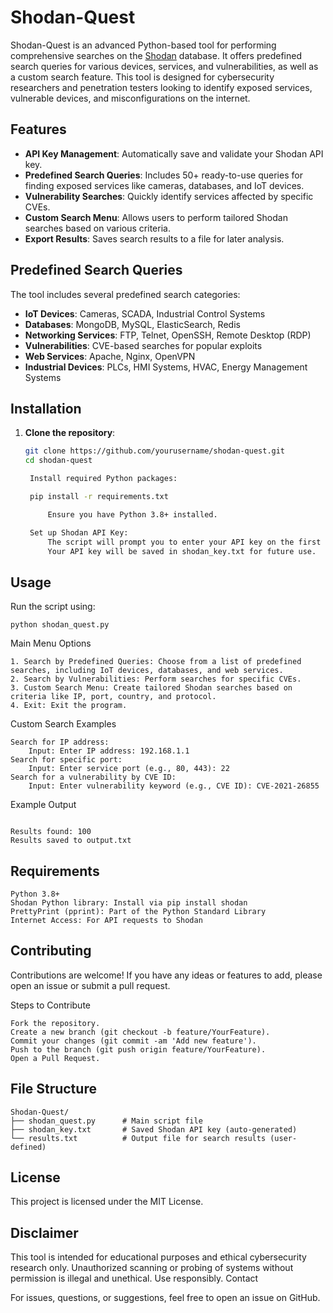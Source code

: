 # Shodan-Quest

Shodan-Quest is an advanced Python-based tool for performing comprehensive searches on the [Shodan](https://www.shodan.io/) database. It offers predefined search queries for various devices, services, and vulnerabilities, as well as a custom search feature. This tool is designed for cybersecurity researchers and penetration testers looking to identify exposed services, vulnerable devices, and misconfigurations on the internet.

## Features

- **API Key Management**: Automatically save and validate your Shodan API key.
- **Predefined Search Queries**: Includes 50+ ready-to-use queries for finding exposed services like cameras, databases, and IoT devices.
- **Vulnerability Searches**: Quickly identify services affected by specific CVEs.
- **Custom Search Menu**: Allows users to perform tailored Shodan searches based on various criteria.
- **Export Results**: Saves search results to a file for later analysis.

## Predefined Search Queries

The tool includes several predefined search categories:

- **IoT Devices**: Cameras, SCADA, Industrial Control Systems
- **Databases**: MongoDB, MySQL, ElasticSearch, Redis
- **Networking Services**: FTP, Telnet, OpenSSH, Remote Desktop (RDP)
- **Vulnerabilities**: CVE-based searches for popular exploits
- **Web Services**: Apache, Nginx, OpenVPN
- **Industrial Devices**: PLCs, HMI Systems, HVAC, Energy Management Systems

## Installation

1. **Clone the repository**:
   ```bash
   git clone https://github.com/yourusername/shodan-quest.git
   cd shodan-quest

    Install required Python packages:

    pip install -r requirements.txt

        Ensure you have Python 3.8+ installed.

    Set up Shodan API Key:
        The script will prompt you to enter your API key on the first run.
        Your API key will be saved in shodan_key.txt for future use.

## Usage

Run the script using:

```python shodan_quest.py ```

Main Menu Options

    1. Search by Predefined Queries: Choose from a list of predefined searches, including IoT devices, databases, and web services.
    2. Search by Vulnerabilities: Perform searches for specific CVEs.
    3. Custom Search Menu: Create tailored Shodan searches based on criteria like IP, port, country, and protocol.
    4. Exit: Exit the program.

Custom Search Examples

    Search for IP address:
        Input: Enter IP address: 192.168.1.1
    Search for specific port:
        Input: Enter service port (e.g., 80, 443): 22
    Search for a vulnerability by CVE ID:
        Input: Enter vulnerability keyword (e.g., CVE ID): CVE-2021-26855

Example Output

```The search results are saved to a file in the format:

Results found: 100
Results saved to output.txt
```

## Requirements

    Python 3.8+
    Shodan Python library: Install via pip install shodan
    PrettyPrint (pprint): Part of the Python Standard Library
    Internet Access: For API requests to Shodan

## Contributing

Contributions are welcome! If you have any ideas or features to add, please open an issue or submit a pull request.

  Steps to Contribute

    Fork the repository.
    Create a new branch (git checkout -b feature/YourFeature).
    Commit your changes (git commit -am 'Add new feature').
    Push to the branch (git push origin feature/YourFeature).
    Open a Pull Request.

## File Structure

```
Shodan-Quest/
├── shodan_quest.py      # Main script file
├── shodan_key.txt       # Saved Shodan API key (auto-generated)
└── results.txt          # Output file for search results (user-defined)
```

## License

This project is licensed under the MIT License.

## Disclaimer

This tool is intended for educational purposes and ethical cybersecurity research only. Unauthorized scanning or probing of systems without permission is illegal and unethical. Use responsibly.
Contact

For issues, questions, or suggestions, feel free to open an issue on GitHub.
